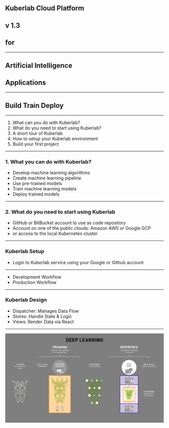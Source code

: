 
## Kuberlab Cloud Platform
v 1.3
---
## for
---
## Artificial Intelligence 
## Applications
---

## Build  Train  Deploy
---

1. What can you do with Kuberlab?
2. What do you need to start using Kuberlab?
4. A short tour of Kuberlab 
5. How to setup your Kuberlab environment
6. Build your first project

---
### 1.  What you can do with Kuberlab?

- Develop machine learning algorithms
- Create machine learning pipeline
- Use pre-trained models
- Train machine learning models  
- Deploy trained models
---
### 2. What do you need to start using Kuberlab

- GitHub or BitBucket account to use as code repository
- Account on one of the public clouds: Amazon AWS or Google GCP
- or access to the local Kubernetes cluster 
---
### Kuberlab Setup
  - Login to Kuberlab service using your Google or Github account
  
  

---

- Development Workflow
- Production Workflow

---

### Kuberlab Design

- Dispatcher: Manages Data Flow
- Stores: Handle State & Logic
- Views: Render Data via React

---
![Deep Learning](ai_difference_between_deep_learning_training_inference.jpg)

